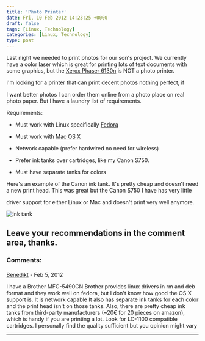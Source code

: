 ```yaml
---
title: 'Photo Printer'
date: Fri, 10 Feb 2012 14:23:25 +0000
draft: false
tags: [Linux, Technology]
categories: [Linux, Technology]
type: post
---
```


Last night we needed to print photos for our son's project. We currently have a color laser which is great for printing lots of text documents with some graphics, but the [Xerox Phaser 6130n](http://www.office.xerox.com/printers/color-printers/phaser-6130/enus.html) is NOT a photo printer.

I'm looking for a printer that can print decent photos nothing perfect, if

I want better photos I can order them online from a photo place on real photo paper. But I have a laundry list of requirements.

Requirements:

*   Must work with Linux specifically [Fedora](http://fedoraproject.org/get-fedora)

*   Must work with [Mac OS X](http://www.apple.com/macosx/)

*   Network capable (prefer hardwired no need for wireless)

*   Prefer ink tanks over cartridges, like my Canon S750.

*   Must have separate tanks for colors

Here's an example of the Canon ink tank. It's pretty cheap and doesn't need a new print head. This was great but the Canon S750 I have has very little

driver support for either Linux or Mac and doesn't print very well anymore.

![ink tank](http://lh6.googleusercontent.com/public/4wy4giFrkyoKOYBFLvPad35erJGhNHzRD7IsX0pRlUWgsbu278ckkM4AbiMX-mu2ddPjGLpMoDYfW0Xj8tBBLEEJMAto-VC_ZY4Wg2zIjFbETsJ3voLiPtDZbZRNFKoKarOhJLDr1lHkpd3uQrW2RsJdmrH_IDFfOl6_JnLEIb2fV_nH-3YmxvYAtUrSDfnSY-nBrEgdMeDg4FiJIzc5sjck7d1f5IySq73pDA1dEsFyylJghY5nH3s0Qoi2PFYmOgEFh6-kwzonnKTdGP1soIdShZpE4UeP6fW_rwX7G2b9JEbd--JZbHsw4CsJv6f07n99pJRKzBUMXbuQC4MkcwJNqoZvZt8OpypofoRjtnSfX1mHuH3sCzk)

Leave your recommendations in the comment area, thanks.
---
### Comments:
#### 
[Benedikt]( "benedikt.morbach@googlemail.com") - <time datetime="2012-02-10 11:23:08">Feb 5, 2012</time>

I have a Brother MFC-5490CN Brother provides linux drivers in rm and deb format and they work well on fedora, but I don't know how good the OS X support is. It is network capable It also has separate ink tanks for each color and the print head isn't on those tanks. Also, there are pretty cheap ink tanks from third-party manufacturers (~20€ for 20 pieces on amazon), which is handy if you are printing a lot. Look for LC-1100 compatible cartridges. I personally find the quality sufficient but you opinion might vary
<hr />
